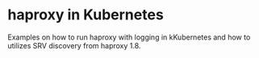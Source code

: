 # haproxy in Kubernetes

Examples on how to run haproxy with logging in kKubernetes and how to utilizes SRV discovery from haproxy 1.8.

